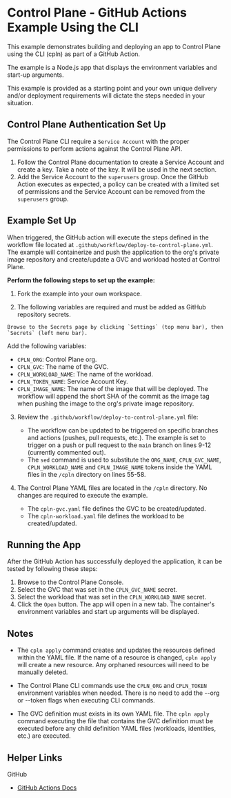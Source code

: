 # Control Plane - GitHub Actions Example Using the CLI

This example demonstrates building and deploying an app to Control Plane using the CLI (cpln) as part of a GitHub Action. 

The example is a Node.js app that displays the environment variables and start-up arguments.

This example is provided as a starting point and your own unique delivery and/or deployment requirements will dictate the steps needed in your situation.

## Control Plane Authentication Set Up 

The Control Plane CLI require a `Service Account` with the proper permissions to perform actions against the Control Plane API. 

1. Follow the Control Plane documentation to create a Service Account and create a key. Take a note of the key. It will be used in the next section.
2. Add the Service Account to the `superusers` group. Once the GitHub Action executes as expected, a policy can be created with a limited set of permissions and the Service Account can be removed from the `superusers` group.
   
## Example Set Up

When triggered, the GitHub action will execute the steps defined in the workflow file located at `.github/workflow/deploy-to-control-plane.yml`. The example will containerize and push the application to the org's private image repository and create/update a GVC and workload hosted at Control Plane. 

**Perform the following steps to set up the example:**

1. Fork the example into your own workspace.

2. The following variables are required and must be added as GitHub repository secrets.

```
Browse to the Secrets page by clicking `Settings` (top menu bar), then `Secrets` (left menu bar).
```

Add the following variables:

- `CPLN_ORG`: Control Plane org.
- `CPLN_GVC`: The name of the GVC.
- `CPLN_WORKLOAD_NAME`: The name of the workload.
- `CPLN_TOKEN_NAME`: Service Account Key.
- `CPLN_IMAGE_NAME`: The name of the image that will be deployed. The workflow will append the short SHA of the commit as the image tag when pushing the image to the org's private image repository.

3. Review the `.github/workflow/deploy-to-control-plane.yml` file:
    - The workflow can be updated to be triggered on specific branches and actions (pushes, pull requests, etc.). The example is set to trigger on a push or pull request to the `main` branch on lines 9-12 (currently commented out).
    - The `sed` command is used to substitute the `ORG_NAME`, `CPLN_GVC_NAME`, `CPLN_WORKLOAD_NAME` and `CPLN_IMAGE_NAME` tokens inside the YAML files in the `/cpln` directory on lines 55-58.

4.  The Control Plane YAML files are located in the `/cpln` directory. No changes are required to execute the example.
    - The `cpln-gvc.yaml` file defines the GVC to be created/updated.
    - The `cpln-workload.yaml` file defines the workload to be created/updated. 

## Running the App

After the GitHub Action has successfully deployed the application, it can be tested by following these steps:

1. Browse to the Control Plane Console.
2. Select the GVC that was set in the `CPLN_GVC_NAME` secret.
3. Select the workload that was set in the `CPLN_WORKLOAD_NAME` secret.
4. Click the `Open` button. The app will open in a new tab. The container's environment variables and start up arguments will be displayed.

## Notes

- The `cpln apply` command creates and updates the resources defined within the YAML file. If the name of a resource is changed, `cpln apply` will create a new resource. Any orphaned resources will need to be manually deleted.

- The Control Plane CLI commands use the `CPLN_ORG` and `CPLN_TOKEN` environment variables when needed. There is no need to add the --org or --token flags when executing CLI commands.

- The GVC definition must exists in its own YAML file. The `cpln apply` command executing the file that contains the GVC definition must be executed before any child definition YAML files (workloads, identities, etc.) are executed.

## Helper Links

GitHub

- <a href="https://docs.github.com/en/actions" target="_blank">GitHub Actions Docs</a>
